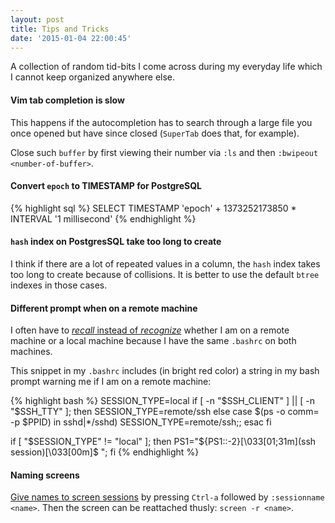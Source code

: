 ```yaml
---
layout: post
title: Tips and Tricks
date: '2015-01-04 22:00:45'
---
```


A collection of random tid-bits I come across during my everyday life which I cannot keep organized anywhere else.

#### Vim tab completion is slow

This happens if the autocompletion has to search through a large file you once opened but have since closed (`SuperTab` does that, for example).

Close such `buffer` by first viewing their number via `:ls` and then `:bwipeout <number-of-buffer>`.

#### Convert `epoch` to TIMESTAMP for PostgreSQL

{% highlight sql %}
SELECT TIMESTAMP 'epoch' + 1373252173850 * INTERVAL '1 millisecond'
{% endhighlight %}

#### `hash` index on PostgresSQL take too long to create

I think if there are a lot of repeated values in a column, the `hash` index takes too long to create because of collisions. It is better to use the default `btree` indexes in those cases.

#### Different prompt when on a remote machine

I often have to [_recall_ instead of _recognize_](http://www-personal.umich.edu/~itm/688/wk8%20-%20Psychology%20and%20Design/designing%20with%20the%20mind%20in%20mind/science-12.pdf) whether I am on a remote machine or a local machine because I have the same `.bashrc` on both machines.

This snippet in my `.bashrc` includes (in bright red color) a string in my bash prompt warning me if I am on a remote machine:

{% highlight bash %}
SESSION_TYPE=local
if [ -n "$SSH_CLIENT" ] || [ -n "$SSH_TTY" ]; then
  SESSION_TYPE=remote/ssh
else
  case $(ps -o comm= -p $PPID) in
    sshd|*/sshd) SESSION_TYPE=remote/ssh;;
  esac
fi

if [ "$SESSION_TYPE" != "local" ]; then
    PS1="${PS1::-2}[\033[01;31m\](ssh session)\[\033[00m\]$ ";
fi
{% endhighlight %}

#### Naming screens

[Give names to screen sessions](http://aperiodic.net/screen/sessionnames) by pressing `Ctrl-a` followed by `:sessionname <name>`. Then the screen can be reattached thusly: `screen -r <name>`.
